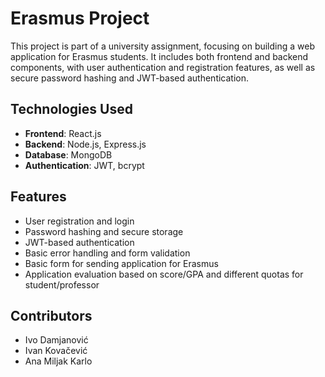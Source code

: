 # Erasmus Project

This project is part of a university assignment, focusing on building a web application for Erasmus students. It includes both frontend and backend components, with user authentication and registration features, as well as secure password hashing and JWT-based authentication.

## Technologies Used

- **Frontend**: React.js
- **Backend**: Node.js, Express.js
- **Database**: MongoDB
- **Authentication**: JWT, bcrypt

## Features

- User registration and login
- Password hashing and secure storage
- JWT-based authentication
- Basic error handling and form validation
- Basic form for sending application for Erasmus
- Application evaluation based on score/GPA and different quotas for student/professor

## Contributors
- Ivo Damjanović
- Ivan Kovačević
- Ana Miljak Karlo

